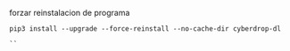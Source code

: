 forzar reinstalacion de programa
```shell
pip3 install --upgrade --force-reinstall --no-cache-dir cyberdrop-dl

``